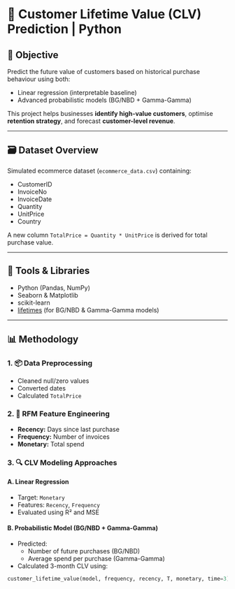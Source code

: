 # 🧮 Customer Lifetime Value (CLV) Prediction | Python

## 📌 Objective
Predict the future value of customers based on historical purchase behaviour using both:
- Linear regression (interpretable baseline)
- Advanced probabilistic models (BG/NBD + Gamma-Gamma)

This project helps businesses **identify high-value customers**, optimise **retention strategy**, and forecast **customer-level revenue**.

---

## 🗃️ Dataset Overview

Simulated ecommerce dataset (`ecommerce_data.csv`) containing:
- CustomerID
- InvoiceNo
- InvoiceDate
- Quantity
- UnitPrice
- Country

A new column `TotalPrice = Quantity * UnitPrice` is derived for total purchase value.

---

## 🔧 Tools & Libraries
- Python (Pandas, NumPy)
- Seaborn & Matplotlib
- scikit-learn
- [lifetimes](https://github.com/CamDavidsonPilon/lifetimes) (for BG/NBD & Gamma-Gamma models)

---

## 📊 Methodology

### 1. 📦 Data Preprocessing
- Cleaned null/zero values
- Converted dates
- Calculated `TotalPrice`

### 2. 🧠 RFM Feature Engineering
- **Recency:** Days since last purchase
- **Frequency:** Number of invoices
- **Monetary:** Total spend

### 3. 🔍 CLV Modeling Approaches

#### A. Linear Regression
- Target: `Monetary`
- Features: `Recency`, `Frequency`
- Evaluated using R² and MSE

#### B. Probabilistic Model (BG/NBD + Gamma-Gamma)
- Predicted:
  - Number of future purchases (BG/NBD)
  - Average spend per purchase (Gamma-Gamma)
- Calculated 3-month CLV using:
```python
customer_lifetime_value(model, frequency, recency, T, monetary, time=3)
